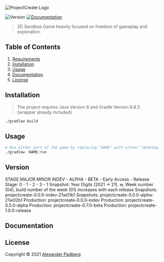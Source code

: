 ![ProjectCreate Logo](http://playprojectcreate.com/logo.png)
<p>
  <img alt="Version" src="https://img.shields.io/badge/version-0.0.0-blue.svg?style=for-the-badge" />
  <a href="https://github.com/undefinedhuman/Eternity/wiki" target="_blank">
    <img alt="Documentation" src="https://img.shields.io/badge/documentation-yes-brightgreen.svg?style=for-the-badge" />
  </a>
</p>

> 2D Sandbox Game heavily focused on freedom of gameplay and exploration.

## Table of Contents
1. [Requirements](#requirements)
2. [Installation](#installation)
3. [Usage](#usage)
4. [Documentation](#documentation)
5. [License](#license)

## Installation
> The project requires Java Version 8 and Gradle Version 6.8.3 (wrapper already included)
```sh
./gradlew build
```

## Usage
```sh
# Run either part of the game by replacing "NAME" with either "desktop, editor or server"
./gradlew :NAME:run
```

## Version
STAGE.MAJOR.MINOR 
INDEV - ALPHA - BETA - Early Access - Release
Stage: 0 - 1 - 2 - 3 - 1
Snapshot: Year Digits (2021 -> 21), w, Week number (04), build number of the week (01) increases with each release
Snapshots: projectcreate-0.0.0-indev-21w01b1
Snapshots: projectcreate-0.0.0-alpha-21w02b1
Production: projectcreate-0.0.0-indev
Production: projectcreate-0.5.0-alpha
Production: projectcreate-0.7.0-beta
Production: projectcreate-1.0.0-release

## Documentation

## License

Copyright © 2021 [Alexander Padberg](https://github.com/undefinedhuman)
